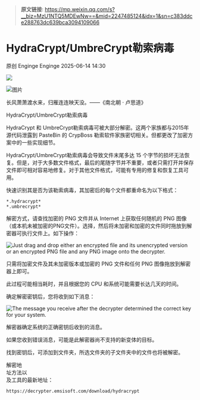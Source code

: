 > **原文链接**: https://mp.weixin.qq.com/s?__biz=MzU1NTQ5MDEwNw==&mid=2247485124&idx=1&sn=c383ddce288763dc639bca3094109066

#  HydraCrypt/UmbreCrypt勒索病毒  
原创 Enginge  Enginge   2025-06-14 14:30  
  
![](https://mmbiz.qpic.cn/sz_mmbiz_jpg/SEdvtYR5JaYI00RAa1ZTy35yKKkZEN7ElLsNgz8ts6yTA4cMcHfnGFJotpTGKt04nQBy5H1nAkTOUzZ0AqpdKg/640?wx_fmt=jpeg "")  
  
![图片](https://mmbiz.qpic.cn/mmbiz_png/7QRTvkK2qC7JrnsdoLClToqibt8hpbOMria1A1ulmEwmia8svO8Ck3XazRt4c0UCwBicDxLDib8NccJYKIUMA8bf7UQ/640?wx_fmt=png&wxfrom=5&wx_lazy=1&tp=webp "")  
  
长风萧萧渡水来，归雁连连映天没。——《南北朝 · 卢思道》  
  
  
HydraCrypt/UmbreCrypt勒索病毒  
  
HydraCrypt 和 UmbreCrypt勒索病毒可被大部分解密。这两个家族都与2015年源代码泄露到 PasteBin 的 CrypBoss 勒索软件家族密切相关。但都更改了加密方案中的一些实现细节。  
  
HydraCrypt/UmbreCrypt勒索病毒会导致文件末尾多达 15 个字节的损坏无法恢复。但是，对于大多数文件格式，最后的尾随字节并不重要，或者只需打开并保存文件即可相对容易地修复。对于其他文件格式，可能有专用的修复和恢复工具可用。  
  
快速识别其是否为该勒索病毒，其加密后的每个文件都重命名为以下格式：  

```
*.hydracrypt* 
*.umbrecrypt* 
```

  
解密方式，请查找加密的 PNG 文件并从 Internet 上获取任何随机的 PNG 图像（或本机未被加密的PNG文件）。选择，然后将未加密和加密的文件同时拖放到解密器可执行文件上。如下操作：  
  
![Just drag and drop either an encrypted file and its unencrypted version or an encrypted PNG file and any PNG image onto the decrypter.](https://mmbiz.qpic.cn/sz_mmbiz_gif/SEdvtYR5JaZjibLicbgYrn8uBSWaZXFR96dX71lpHjThtvO1EPiay3Wf7ibvoiaK2ia2NB8kmuvlqFicgiaiaXLOvWULGNQ/640?wx_fmt=gif&from=appmsg "")  
  
只需将加密文件及其未加密版本或加密的 PNG 文件和任何 PNG 图像拖放到解密器上即可。  
  
此过程可能相当耗时，并且根据您的 CPU 和系统可能需要长达几天的时间。  
  
确定解密密钥后，您将收到如下消息：  
  
![The message you receive after the decrypter determined the correct key for your system.](https://mmbiz.qpic.cn/sz_mmbiz_png/SEdvtYR5JaZjibLicbgYrn8uBSWaZXFR96H1jg9Wx5AQ8hB1A0avryumRiaIp2BXibOibje8q1aSmRq3zmVx6dtVQsg/640?wx_fmt=png&from=appmsg "")  
  
解密器确定系统的正确密钥后收到的消息。  
  
如果您收到错误消息，可能是此解密器尚不支持的新变体的目标。  
  
找到密钥后，可添加到文件夹，所选文件夹的子文件夹中的文件也将被解密。  
  
解密地  
址方法以  
及工具的最新地址：  

```
https://decrypter.emsisoft.com/download/hydracrypt
```

  
  
